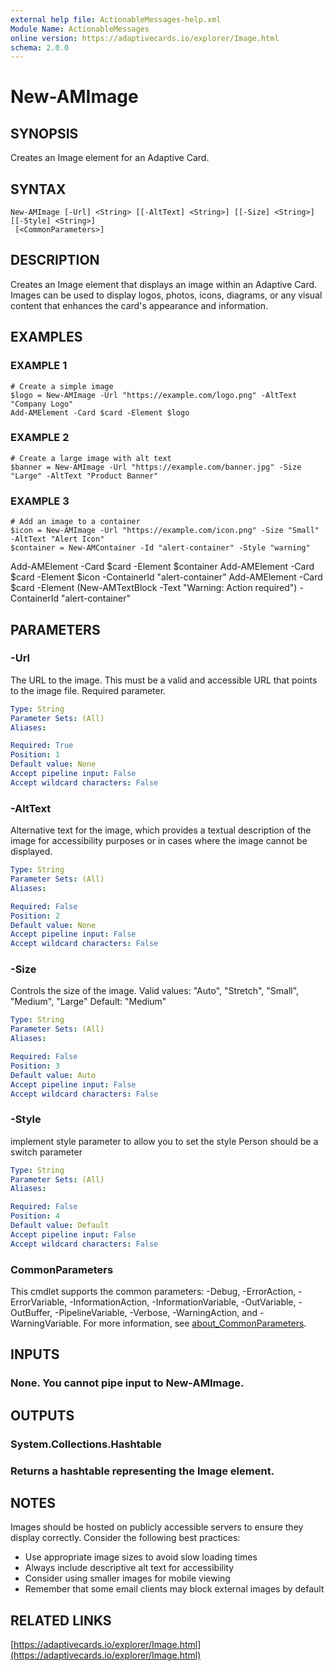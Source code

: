 ```yaml
---
external help file: ActionableMessages-help.xml
Module Name: ActionableMessages
online version: https://adaptivecards.io/explorer/Image.html
schema: 2.0.0
---
```


# New-AMImage

## SYNOPSIS

Creates an Image element for an Adaptive Card.

## SYNTAX

```
New-AMImage [-Url] <String> [[-AltText] <String>] [[-Size] <String>] [[-Style] <String>]
 [<CommonParameters>]
```

## DESCRIPTION

Creates an Image element that displays an image within an Adaptive Card.
Images can be used to display logos, photos, icons, diagrams, or any visual content
that enhances the card's appearance and information.

## EXAMPLES

### EXAMPLE 1

```
# Create a simple image
$logo = New-AMImage -Url "https://example.com/logo.png" -AltText "Company Logo"
Add-AMElement -Card $card -Element $logo
```

### EXAMPLE 2

```
# Create a large image with alt text
$banner = New-AMImage -Url "https://example.com/banner.jpg" -Size "Large" -AltText "Product Banner"
```

### EXAMPLE 3

```
# Add an image to a container
$icon = New-AMImage -Url "https://example.com/icon.png" -Size "Small" -AltText "Alert Icon"
$container = New-AMContainer -Id "alert-container" -Style "warning"
```

Add-AMElement -Card $card -Element $container
Add-AMElement -Card $card -Element $icon -ContainerId "alert-container"
Add-AMElement -Card $card -Element (New-AMTextBlock -Text "Warning: Action required") -ContainerId "alert-container"

## PARAMETERS

### -Url

The URL to the image.
This must be a valid and accessible URL that points to the image file.
Required parameter.

```yaml
Type: String
Parameter Sets: (All)
Aliases:

Required: True
Position: 1
Default value: None
Accept pipeline input: False
Accept wildcard characters: False
```

### -AltText

Alternative text for the image, which provides a textual description of the image for
accessibility purposes or in cases where the image cannot be displayed.

```yaml
Type: String
Parameter Sets: (All)
Aliases:

Required: False
Position: 2
Default value: None
Accept pipeline input: False
Accept wildcard characters: False
```

### -Size

Controls the size of the image.
Valid values: "Auto", "Stretch", "Small", "Medium", "Large"
Default: "Medium"

```yaml
Type: String
Parameter Sets: (All)
Aliases:

Required: False
Position: 3
Default value: Auto
Accept pipeline input: False
Accept wildcard characters: False
```

### -Style

implement style parameter to allow you to set the style Person should be a switch parameter

```yaml
Type: String
Parameter Sets: (All)
Aliases:

Required: False
Position: 4
Default value: Default
Accept pipeline input: False
Accept wildcard characters: False
```

### CommonParameters

This cmdlet supports the common parameters: -Debug, -ErrorAction, -ErrorVariable, -InformationAction, -InformationVariable, -OutVariable, -OutBuffer, -PipelineVariable, -Verbose, -WarningAction, and -WarningVariable. For more information, see [about_CommonParameters](http://go.microsoft.com/fwlink/?LinkID=113216).

## INPUTS

### None. You cannot pipe input to New-AMImage.

## OUTPUTS

### System.Collections.Hashtable

### Returns a hashtable representing the Image element.

## NOTES

Images should be hosted on publicly accessible servers to ensure they display correctly.
Consider the following best practices:

- Use appropriate image sizes to avoid slow loading times
- Always include descriptive alt text for accessibility
- Consider using smaller images for mobile viewing
- Remember that some email clients may block external images by default

## RELATED LINKS

[https://adaptivecards.io/explorer/Image.html](https://adaptivecards.io/explorer/Image.html)
